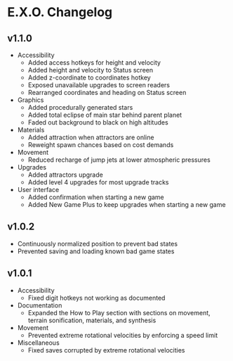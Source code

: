 # E.X.O. Changelog
## v1.1.0
- Accessibility
  - Added access hotkeys for height and velocity
  - Added height and velocity to Status screen
  - Added z-coordinate to coordinates hotkey
  - Exposed unavailable upgrades to screen readers
  - Rearranged coordinates and heading on Status screen
- Graphics
  - Added procedurally generated stars
  - Added total eclipse of main star behind parent planet
  - Faded out background to black on high altitudes
- Materials
  - Added attraction when attractors are online
  - Reweight spawn chances based on cost demands
- Movement
  - Reduced recharge of jump jets at lower atmospheric pressures
- Upgrades
  - Added attractors upgrade
  - Added level 4 upgrades for most upgrade tracks
- User interface
  - Added confirmation when starting a new game
  - Added New Game Plus to keep upgrades when starting a new game

## v1.0.2
- Continuously normalized position to prevent bad states
- Prevented saving and loading known bad game states

## v1.0.1
- Accessibility
  - Fixed digit hotkeys not working as documented
- Documentation
  - Expanded the How to Play section with sections on movement, terrain sonification, materials, and synthesis
- Movement
  - Prevented extreme rotational velocities by enforcing a speed limit
- Miscellaneous
  - Fixed saves corrupted by extreme rotational velocities
